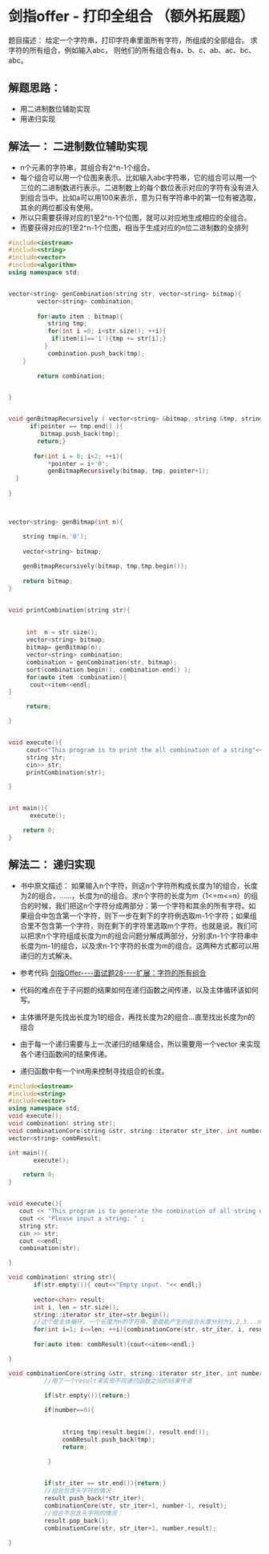 # 剑指offer - 打印全组合 （额外拓展题）
题目描述： 给定一个字符串，打印字符串里面所有字符，所组成的全部组合。
求字符的所有组合，例如输入abc， 则他们的所有组合有a、b、c、ab、ac、bc、abc。


## 解题思路：
- 用二进制数位辅助实现
- 用递归实现


## 解法一： 二进制数位辅助实现

- n个元素的字符串，其组合有2^n-1个组合。
- 每个组合可以用一个位图来表示。比如输入abc字符串，它的组合可以用一个三位的二进制数进行表示。二进制数上的每个数位表示对应的字符有没有进入到组合当中。比如a可以用100来表示，意为只有字符串中的第一位有被选取，其余的两位都没有使用。
- 所以只需要获得对应的1至2^n-1个位图，就可以对应地生成相应的全组合。
- 而要获得对应的1至2^n-1个位图，相当于生成对应的n位二进制数的全排列

```c++
#include<iostream>
#include<string>
#include<vector>
#include<algorithm>
using namespace std;


vector<string> genCombination(string str, vector<string> bitmap){
        vector<string> combination;
        
        for(auto item : bitmap){
           string tmp;
           for(int i =0; i<str.size(); ++i){
            if(item[i]=='1'){tmp += str[i];}
     	  }
           combination.push_back(tmp);
	}
          
        return combination;


}


void genBitmapRecursively ( vector<string> &bitmap, string &tmp, string::iterator pointer){
      if(pointer == tmp.end() ){
         bitmap.push_back(tmp);
        return;}
       
       for(int i = 0; i<2; ++i){
           *pointer = i+'0';
           genBitmapRecursively(bitmap, tmp, pointer+1);
  }
 
}



vector<string> genBitmap(int n){

    string tmp(n,'0');
    
    vector<string> bitmap;
    
    genBitmapRecursively(bitmap, tmp,tmp.begin());
    
    return bitmap;
}


void printCombination(string str){
    
   
     int  n = str.size();
     vector<string> bitmap;
     bitmap= genBitmap(n); 
     vector<string> combination;
     combination = genCombination(str, bitmap);
     sort(combination.begin(), combination.end() );
     for(auto item :combination){
      cout<<item<<endl;
}

     return;

}


void execute(){
     cout<<"This program is to print the all combination of a string"<< endl;
     string str;
     cin>> str;
     printCombination(str);

}


int main(){
      execute();

	return 0;
}

```


## 解法二： 递归实现
- 书中原文描述： 如果输入n个字符，则这n个字符所构成长度为1的组合，长度为2的组合，......，长度为n的组合。求n个字符的长度为m（1<=m<=n）的组合的时候，我们把这n个字符分成两部分：第一个字符和其余的所有字符。如果组合中包含第一个字符，则下一步在剩下的字符例选取m-1个字符；如果组合里不包含第一个字符，则在剩下的字符里选取m个字符。也就是说，我们可以把求n个字符组成长度为m的组合问题分解成两部分，分别求n-1个字符串中长度为m-1的组合，以及求n-1个字符的长度为m的组合。这两种方式都可以用递归的方式解决。

- 参考代码 [剑指Offer----面试题28----扩展：字符的所有组合](https://blog.csdn.net/qianqin_2014/article/details/51598778 )

- 代码的难点在于子问题的结果如何在递归函数之间传递，以及主体循环该如何写。

- 主体循环是先找出长度为1的组合，再找长度为2的组合...直至找出长度为n的组合

- 由于每一个递归需要与上一次递归的结果结合，所以需要用一个vector<char> 来实现各个递归函数间的结果传递。

- 递归函数中有一个int用来控制寻找组合的长度。

```c++
#include<iostream>
#include<string>
#include<vector>
using namespace std;
void execute();
void combination( string str);
void combinationCore(string &str, string::iterator str_iter, int number, vector<char> &result);
vector<string> combResult;

int main(){
       execute();

	return 0;
}


void execute(){
   cout << "This program is to generate the combination of all string using recursive function"<<endl;
   cout << "Please input a string: " ;  
   string str;
   cin >> str;
   cout <<endl;
   combination(str);

}

void combination( string str){
       if(str.empty()){ cout<<"Empty input. "<< endl;}
      
       vector<char> result;
       int i, len = str.size();
       string::iterator str_iter=str.begin();
       //这个是主体循环，一个长度为n的字符串，里面能产生的组合长度分别为1,2,3...n
       for(int i=1; i<=len; ++i){combinationCore(str, str_iter, i, result);} 
       
       for(auto item: combResult){cout<<item<<endl;}

}

void combinationCore(string &str, string::iterator str_iter, int number, vector<char> &result){
          //用了一个result来实现不同递归函数之间的结果传递

          if(str.empty()){return;}
         
          if(number==0){

            
               string tmp(result.begin(), result.end());
               combResult.push_back(tmp);          
               return;

           }
          

          if(str_iter == str.end()){return;}
          //组合包含头字符的情况：
          result.push_back(*str_iter);
          combinationCore(str, str_iter+1, number-1, result);
          //组合不包含头字符的情况：
          result.pop_back();
          combinationCore(str, str_iter+1, number,result);

}

```

